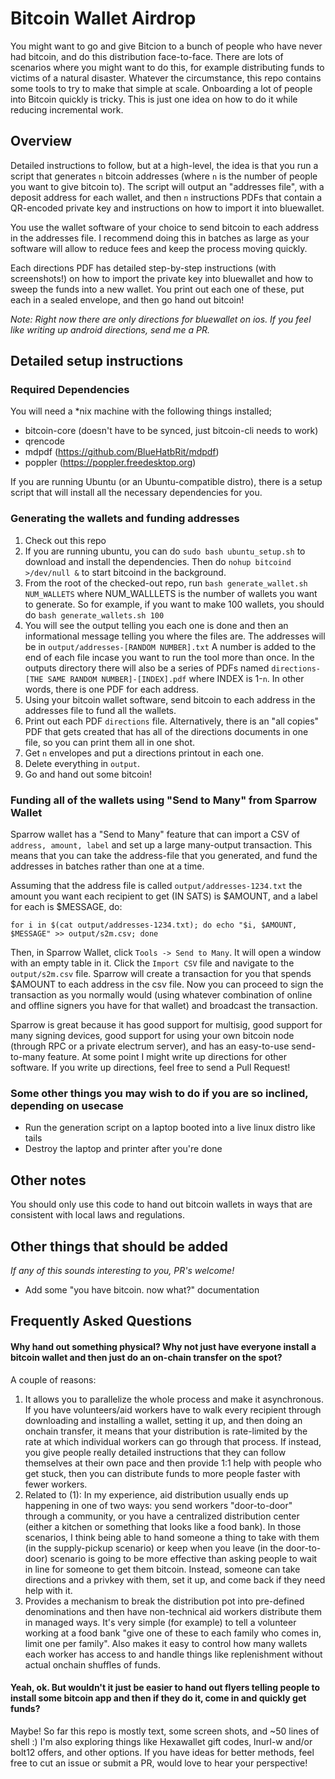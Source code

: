 # Bitcoin Wallet Airdrop

You might want to go and give Bitcion to a bunch of people who have never had bitcoin, and do this distribution face-to-face. There are lots of scenarios where you might want to do this, for example distributing funds to victims of a natural disaster. Whatever the circumstance, this repo contains some tools to try to make that simple at scale. Onboarding a lot of people into Bitcoin quickly is tricky. This is just one idea on how to do it while reducing incremental work.

## Overview

Detailed instructions to follow, but at a high-level, the idea is that you run a script that generates `n` bitcoin addresses (where `n` is the number of people you want to give bitcoin to). The script will output an "addresses file", with a deposit address for each wallet, and then `n` instructions PDFs that contain a QR-encoded private key and instructions on how to import it into bluewallet.

You use the wallet software of your choice to send bitcoin to each address in the addresses file. I recommend doing this in batches as large as your software will allow to reduce fees and keep the process moving quickly.

Each directions PDF has detailed step-by-step instructions (with screenshots!) on how to import the private key into bluewallet and how to sweep the funds into a new wallet. You print out each one of these, put each in a sealed envelope, and then go hand out bitcoin!

*Note: Right now there are only directions for bluewallet on ios. If you feel like writing up android directions, send me a PR.*

## Detailed setup instructions

### Required Dependencies
You will need a *nix machine with the following things installed;

- bitcoin-core (doesn't have to be synced, just bitcoin-cli needs to work)
- qrencode
- mdpdf (https://github.com/BlueHatbRit/mdpdf)
- poppler (https://poppler.freedesktop.org)

If you are running Ubuntu (or an Ubuntu-compatible distro), there is a setup script that will install all the necessary dependencies for you.

### Generating the wallets and funding addresses

1. Check out this repo
2. If you are running ubuntu, you can do `sudo bash ubuntu_setup.sh` to download and install the dependencies. Then do `nohup bitcoind >/dev/null &` to start bitcoind in the background.
3. From the root of the checked-out repo, run `bash generate_wallet.sh NUM_WALLETS` where NUM_WALLLETS is the number of wallets you want to generate. So for example, if you want to make 100 wallets, you should do `bash generate_wallets.sh 100`
4. You will see the output telling you each one is done and then an informational message telling you where the files are. The addresses will be in `output/addresses-[RANDOM NUMBER].txt` A number is added to the end of each file incase you want to run the tool more than once. In the outputs directory there will also be a series of PDFs named `directions-[THE SAME RANDOM NUMBER]-[INDEX].pdf` where INDEX is 1-`n`. In other words, there is one PDF for each address.
5. Using your bitcoin wallet software, send bitcoin to each address in the addresses file to fund all the wallets.
6. Print out each PDF `directions` file. Alternatively, there is an "all copies" PDF that gets created that has all of the directions documents in one file, so you can print them all in one shot.
7. Get `n` envelopes and put a directions printout in each one.
8. Delete everything in `output`.
9. Go and hand out some bitcoin!


### Funding all of the wallets using "Send to Many" from Sparrow Wallet

Sparrow wallet has a "Send to Many" feature that can import a CSV of `address, amount, label` and set up a large many-output transaction. This means that you can take the address-file that you generated, and fund the addresses in batches rather than one at a time.

Assuming that the address file is called `output/addresses-1234.txt` the amount you want each recipient to get (IN SATS) is $AMOUNT, and a label for each is $MESSAGE, do:

``` shell
for i in $(cat output/addresses-1234.txt); do echo "$i, $AMOUNT, $MESSAGE" >> output/s2m.csv; done
```

Then, in Sparrow Wallet, click `Tools -> Send to Many`. It will open a window with an empty table in it. Click the `Import CSV` file and navigate to the `output/s2m.csv` file. Sparrow will create a transaction for you that spends $AMOUNT to each address in the csv file. Now you can proceed to sign the transaction as you normally would (using whatever combination of online and offline signers you have for that wallet) and broadcast the transaction.

Sparrow is great because it has good support for multisig, good support for many signing devices, good support for using your own bitcoin node (through RPC or a private electrum server), and has an easy-to-use send-to-many feature. At some point I might write up directions for other software. If you write up directions, feel free to send a Pull Request!

### Some other things you may wish to do if you are so inclined, depending on usecase

- Run the generation script on a laptop booted into a live linux distro like tails
- Destroy the laptop and printer after you're done


## Other notes

You should only use this code to hand out bitcoin wallets in ways that are consistent with local laws and regulations.

## Other things that should be added

*If any of this sounds interesting to you, PR's welcome!*

- Add some "you have bitcoin. now what?" documentation

## Frequently Asked Questions

#### Why hand out something physical? Why not just have everyone install a bitcoin wallet and then just do an on-chain transfer on the spot?
A couple of reasons: 
1. It allows you to parallelize the whole process and make it asynchronous. If you have volunteers/aid workers have to 
walk every recipient through downloading and installing a wallet, setting it up, and then doing an onchain transfer, it means
that your distribution is rate-limited by the rate at which individual workers can go through that process. If instead, you
give people really detailed instructions that they can follow themselves at their own pace and then provide 1:1 help with people
who get stuck, then you can distribute funds to more people faster with fewer workers. 
2. Related to (1): In my experience, aid distribution usually ends up happening in one of two ways: you send workers "door-to-door" through a community,
or you have a centralized distribution center (either a kitchen or something that looks like a food bank). In those scenarios, I think being able to hand someone
a thing to take with them (in the supply-pickup scenario) or keep when you leave (in the door-to-door) scenario is going to be more effective than asking people
to wait in line for someone to get them bitcoin. Instead, someone can take directions and a privkey with them, set it up, and come back if they need help with it.
3. Provides a mechanism to break the distribution pot into pre-defined denominations and then have non-technical aid workers distribute them in managed ways. 
It's very simple (for example) to tell a volunteer working at a food bank "give one of these to each family who comes in, limit one per family". Also makes it easy to 
control how many wallets each worker has access to and handle things like replenishment without actual onchain shuffles of funds. 

#### Yeah, ok. But wouldn't it just be easier to hand out flyers telling people to install some bitcoin app and then if they do it, come in and quickly get funds?
Maybe! So far this repo is mostly text, some screen shots, and ~50 lines of shell :)
I'm also exploring things like Hexawallet gift codes, lnurl-w and/or bolt12 offers, and other options. 
If you have ideas for better methods, feel free to cut an issue or submit a PR, would love to hear your perspective! 
